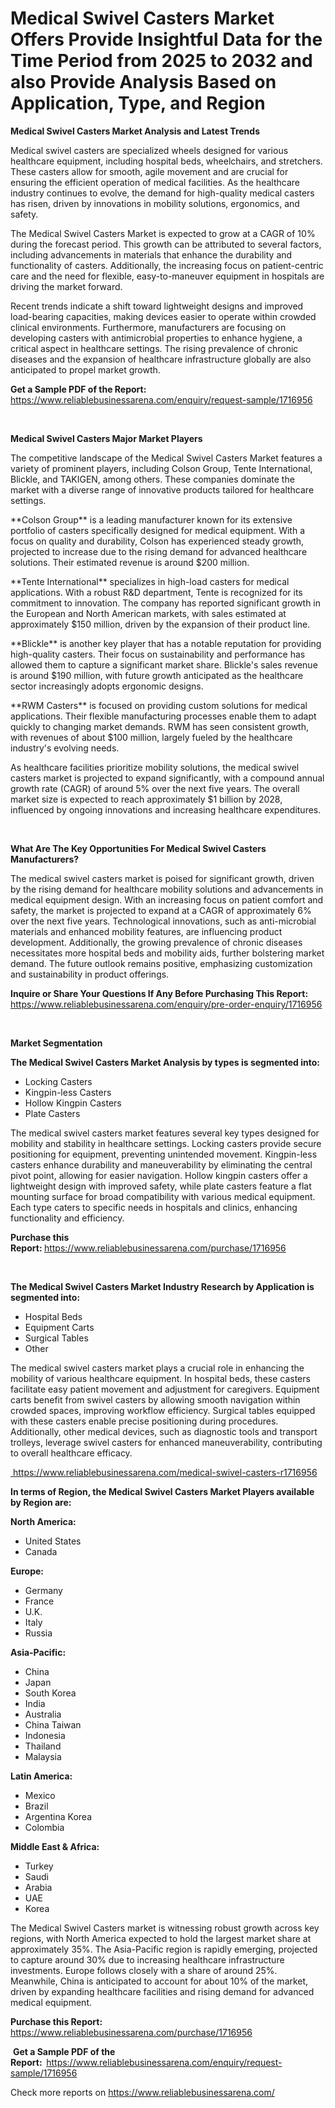 <p><h1>Medical Swivel Casters Market Offers Provide Insightful Data for the Time Period from 2025 to 2032 and also Provide Analysis Based on Application, Type, and Region</h1></p><p><strong>Medical Swivel Casters Market Analysis and Latest Trends</strong></p>
<p><p>Medical swivel casters are specialized wheels designed for various healthcare equipment, including hospital beds, wheelchairs, and stretchers. These casters allow for smooth, agile movement and are crucial for ensuring the efficient operation of medical facilities. As the healthcare industry continues to evolve, the demand for high-quality medical casters has risen, driven by innovations in mobility solutions, ergonomics, and safety.</p><p>The Medical Swivel Casters Market is expected to grow at a CAGR of 10% during the forecast period. This growth can be attributed to several factors, including advancements in materials that enhance the durability and functionality of casters. Additionally, the increasing focus on patient-centric care and the need for flexible, easy-to-maneuver equipment in hospitals are driving the market forward. </p><p>Recent trends indicate a shift toward lightweight designs and improved load-bearing capacities, making devices easier to operate within crowded clinical environments. Furthermore, manufacturers are focusing on developing casters with antimicrobial properties to enhance hygiene, a critical aspect in healthcare settings. The rising prevalence of chronic diseases and the expansion of healthcare infrastructure globally are also anticipated to propel market growth.</p></p>
<p><strong>Get a Sample PDF of the Report:&nbsp;</strong> <a href="https://www.reliablebusinessarena.com/enquiry/request-sample/1716956?utm_campaign=2822&utm_medium=2&utm_source=Github&utm_content=ia&utm_term=25032025&utm_id=medical-swivel-casters">https://www.reliablebusinessarena.com/enquiry/request-sample/1716956</a></p>
<p>&nbsp;</p>
<p><strong>Medical Swivel Casters Major Market Players</strong></p>
<p><p>The competitive landscape of the Medical Swivel Casters Market features a variety of prominent players, including Colson Group, Tente International, Blickle, and TAKIGEN, among others. These companies dominate the market with a diverse range of innovative products tailored for healthcare settings.</p><p>**Colson Group** is a leading manufacturer known for its extensive portfolio of casters specifically designed for medical equipment. With a focus on quality and durability, Colson has experienced steady growth, projected to increase due to the rising demand for advanced healthcare solutions. Their estimated revenue is around $200 million.</p><p>**Tente International** specializes in high-load casters for medical applications. With a robust R&D department, Tente is recognized for its commitment to innovation. The company has reported significant growth in the European and North American markets, with sales estimated at approximately $150 million, driven by the expansion of their product line.</p><p>**Blickle** is another key player that has a notable reputation for providing high-quality casters. Their focus on sustainability and performance has allowed them to capture a significant market share. Blickle's sales revenue is around $190 million, with future growth anticipated as the healthcare sector increasingly adopts ergonomic designs.</p><p>**RWM Casters** is focused on providing custom solutions for medical applications. Their flexible manufacturing processes enable them to adapt quickly to changing market demands. RWM has seen consistent growth, with revenues of about $100 million, largely fueled by the healthcare industry's evolving needs.</p><p>As healthcare facilities prioritize mobility solutions, the medical swivel casters market is projected to expand significantly, with a compound annual growth rate (CAGR) of around 5% over the next five years. The overall market size is expected to reach approximately $1 billion by 2028, influenced by ongoing innovations and increasing healthcare expenditures.</p></p>
<p>&nbsp;</p>
<p><strong>What Are The Key Opportunities For Medical Swivel Casters Manufacturers?</strong></p>
<p><p>The medical swivel casters market is poised for significant growth, driven by the rising demand for healthcare mobility solutions and advancements in medical equipment design. With an increasing focus on patient comfort and safety, the market is projected to expand at a CAGR of approximately 6% over the next five years. Technological innovations, such as anti-microbial materials and enhanced mobility features, are influencing product development. Additionally, the growing prevalence of chronic diseases necessitates more hospital beds and mobility aids, further bolstering market demand. The future outlook remains positive, emphasizing customization and sustainability in product offerings.</p></p>
<p><strong>Inquire or Share Your Questions If Any Before Purchasing This Report:</strong> <a href="https://www.reliablebusinessarena.com/enquiry/pre-order-enquiry/1716956?utm_campaign=2822&utm_medium=2&utm_source=Github&utm_content=ia&utm_term=25032025&utm_id=medical-swivel-casters">https://www.reliablebusinessarena.com/enquiry/pre-order-enquiry/1716956</a></p>
<p>&nbsp;</p>
<p><strong>Market Segmentation</strong></p>
<p><strong>The Medical Swivel Casters Market Analysis by types is segmented into:</strong></p>
<p><ul><li>Locking Casters</li><li>Kingpin-less Casters</li><li>Hollow Kingpin Casters</li><li>Plate Casters</li></ul></p>
<p><p>The medical swivel casters market features several key types designed for mobility and stability in healthcare settings. Locking casters provide secure positioning for equipment, preventing unintended movement. Kingpin-less casters enhance durability and maneuverability by eliminating the central pivot point, allowing for easier navigation. Hollow kingpin casters offer a lightweight design with improved safety, while plate casters feature a flat mounting surface for broad compatibility with various medical equipment. Each type caters to specific needs in hospitals and clinics, enhancing functionality and efficiency.</p></p>
<p><strong>Purchase this Report:&nbsp;</strong><a href="https://www.reliablebusinessarena.com/purchase/1716956?utm_campaign=2822&utm_medium=2&utm_source=Github&utm_content=ia&utm_term=25032025&utm_id=medical-swivel-casters">https://www.reliablebusinessarena.com/purchase/1716956</a></p>
<p>&nbsp;</p>
<p><strong>The Medical Swivel Casters Market Industry Research by Application is segmented into:</strong></p>
<p><ul><li>Hospital Beds</li><li>Equipment Carts</li><li>Surgical Tables</li><li>Other</li></ul></p>
<p><p>The medical swivel casters market plays a crucial role in enhancing the mobility of various healthcare equipment. In hospital beds, these casters facilitate easy patient movement and adjustment for caregivers. Equipment carts benefit from swivel casters by allowing smooth navigation within crowded spaces, improving workflow efficiency. Surgical tables equipped with these casters enable precise positioning during procedures. Additionally, other medical devices, such as diagnostic tools and transport trolleys, leverage swivel casters for enhanced maneuverability, contributing to overall healthcare efficacy.</p></p>
<p><a href="https://www.reliablebusinessarena.com/medical-swivel-casters-r1716956?utm_campaign=2822&utm_medium=2&utm_source=Github&utm_content=ia&utm_term=25032025&utm_id=medical-swivel-casters">&nbsp;https://www.reliablebusinessarena.com/medical-swivel-casters-r1716956</a></p>
<p><strong>In terms of Region, the Medical Swivel Casters Market Players available by Region are:</strong></p>
<p>
    <p> <strong> North America: </strong>
        <ul>
            <li>United States</li>
            <li>Canada</li>
        </ul>
        </p> 
    <p> <strong> Europe: </strong>
        <ul>
            <li>Germany</li>
            <li>France</li>
            <li>U.K.</li>
            <li>Italy</li>
            <li>Russia</li>
        </ul>
        </p> 
    <p> <strong> Asia-Pacific: </strong>
        <ul>
            <li>China</li>
            <li>Japan</li>
            <li>South Korea</li>
            <li>India</li>
            <li>Australia</li>
            <li>China Taiwan</li>
            <li>Indonesia</li>
            <li>Thailand</li>
            <li>Malaysia</li>
        </ul>
        </p> 
    <p> <strong> Latin America: </strong>
        <ul>
            <li>Mexico</li>
            <li>Brazil</li>
            <li>Argentina Korea</li>
            <li>Colombia</li>
        </ul>
        </p> 
    <p> <strong> Middle East & Africa: </strong>
        <ul>
            <li>Turkey</li>
            <li>Saudi</li>
            <li>Arabia</li>
            <li>UAE</li>
            <li>Korea</li>
        </ul>
    </p>
    </p>
<p><p>The Medical Swivel Casters market is witnessing robust growth across key regions, with North America expected to hold the largest market share at approximately 35%. The Asia-Pacific region is rapidly emerging, projected to capture around 30% due to increasing healthcare infrastructure investments. Europe follows closely with a share of around 25%. Meanwhile, China is anticipated to account for about 10% of the market, driven by expanding healthcare facilities and rising demand for advanced medical equipment.</p></p>
<p><strong>Purchase this Report: </strong><a href="https://www.reliablebusinessarena.com/purchase/1716956?utm_campaign=2822&utm_medium=2&utm_source=Github&utm_content=ia&utm_term=25032025&utm_id=medical-swivel-casters">https://www.reliablebusinessarena.com/purchase/1716956</a></p>
<p>&nbsp;<strong>Get a Sample PDF of the Report:&nbsp;&nbsp;</strong><a href="https://www.reliablebusinessarena.com/enquiry/request-sample/1716956?utm_campaign=2822&utm_medium=2&utm_source=Github&utm_content=ia&utm_term=25032025&utm_id=medical-swivel-casters">https://www.reliablebusinessarena.com/enquiry/request-sample/1716956</a></p>
<p><strong></strong></p>
<p>Check more reports on <a href="https://www.reliablebusinessarena.com/?utm_campaign=2822&utm_medium=2&utm_source=Github&utm_content=ia&utm_term=25032025&utm_id=medical-swivel-casters">https://www.reliablebusinessarena.com/</a></p>
